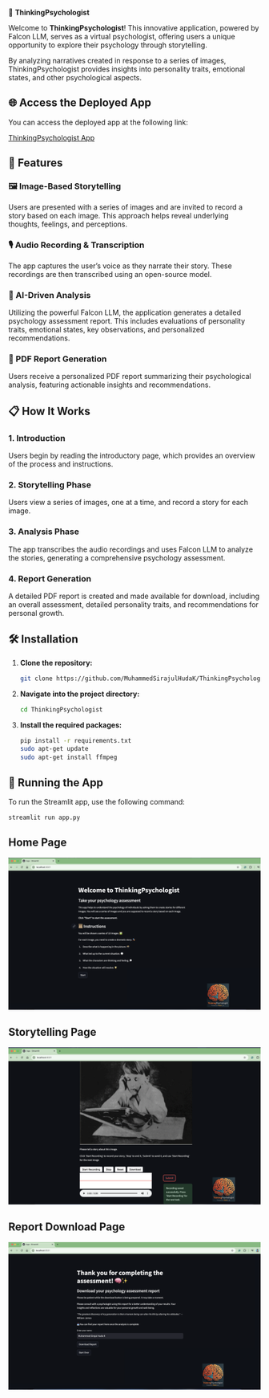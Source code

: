 🧠 **ThinkingPsychologist**

Welcome to **ThinkingPsychologist**! This innovative application, powered by Falcon LLM, serves as a virtual psychologist, offering users a unique opportunity to explore their psychology through storytelling.

By analyzing narratives created in response to a series of images, ThinkingPsychologist provides insights into personality traits, emotional states, and other psychological aspects.

## 🌐 Access the Deployed App

You can access the deployed app at the following link:

[ThinkingPsychologist App](https://thinkingpsychologist-nilpdnxfxszangjhhhrfqs.streamlit.app/)


## 🚀 **Features**

### 🖼️ Image-Based Storytelling
Users are presented with a series of images and are invited to record a story based on each image. This approach helps reveal underlying thoughts, feelings, and perceptions.

### 🎙️ Audio Recording & Transcription
The app captures the user’s voice as they narrate their story. These recordings are then transcribed using an open-source model.

### 🤖 AI-Driven Analysis
Utilizing the powerful Falcon LLM, the application generates a detailed psychology assessment report. This includes evaluations of personality traits, emotional states, key observations, and personalized recommendations.

### 📄 PDF Report Generation
Users receive a personalized PDF report summarizing their psychological analysis, featuring actionable insights and recommendations.

## 📋 **How It Works**

### 1. Introduction
Users begin by reading the introductory page, which provides an overview of the process and instructions.

### 2. Storytelling Phase
Users view a series of images, one at a time, and record a story for each image.

### 3. Analysis Phase
The app transcribes the audio recordings and uses Falcon LLM to analyze the stories, generating a comprehensive psychology assessment.

### 4. Report Generation
A detailed PDF report is created and made available for download, including an overall assessment, detailed personality traits, and recommendations for personal growth.

## 🛠️ **Installation**

1. **Clone the repository:**

    ```bash
    git clone https://github.com/MuhammedSirajulHudaK/ThinkingPsychologist.git
    ```

2. **Navigate into the project directory:**

    ```bash
    cd ThinkingPsychologist
    ```

3. **Install the required packages:**

    ```bash
    pip install -r requirements.txt
    sudo apt-get update
    sudo apt-get install ffmpeg
    ```

## 🚀 **Running the App**

To run the Streamlit app, use the following command:

```bash
streamlit run app.py
 ```
## Home Page

![First Image](assets/firstscreen.png)

## Storytelling Page

![Storytelling](assets/secondscreen.png)

## Report Download Page

![Download Report](assets/lastscreen.png)

